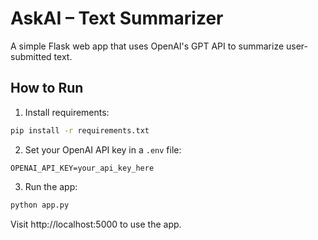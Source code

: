 # AskAI – Text Summarizer

A simple Flask web app that uses OpenAI's GPT API to summarize user-submitted text.

## How to Run

1. Install requirements:

```bash
pip install -r requirements.txt
```

2. Set your OpenAI API key in a `.env` file:

```
OPENAI_API_KEY=your_api_key_here
```

3. Run the app:

```bash
python app.py
```

Visit http://localhost:5000 to use the app.
